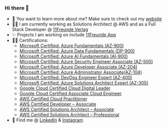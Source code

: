 ### Hi there 👋

- 🚀 You want to learn more about me? Make sure to check out my [website](https://jonas-miederer.de)
- 👨‍💻 I am currently working as Solutions Architect @ AWS and as a Full Stack Developer @ [11Freunde Verlag](https://11freunde.de/)
- ✨ Projects I am working on include [11Freunde App](https://play.google.com/store/apps/details?id=de.android.elffreunde&hl=en&gl=US)
- 👨‍🎓 Certifications: 
  - [Microsoft Certified: Azure Fundamentals (AZ-900)](https://www.credly.com/badges/475af214-ec9f-4c29-b333-b22f604a4738/public_url)
  - [Microsoft Certified: Azure Data Fundamentals (DP-900)](https://www.credly.com/badges/e637675d-e89a-45d7-a071-475a2e01c121/public_url)
  - [Microsoft Certified: Azure AI Fundamentals (AI-900)](https://www.credly.com/badges/aa5c712c-d33b-40da-95df-b4e2c0193b34/public_url)
  - [Microsoft Certified: Azure Security Engineer Associate (AZ-500)](https://www.credly.com/badges/55fe476f-2ecb-48d9-975b-1a4156437a3c/public_url)
  - [Microsoft Certified: Azure Developer Associate (AZ-204)](https://www.credly.com/badges/d811e045-f78a-47c1-a042-b5ce3561351c/public_url)
  - [Microsoft Certified: Azure Administrator Associate(AZ-104)](https://www.credly.com/badges/fdf9edc8-1615-4ae6-8028-ab60aedf746c/public_url)
  - [Microsoft Certified: DevOps Engineer Expert (AZ-400)](https://www.credly.com/badges/a5a36332-7e7e-4c6c-8cfe-793bdc0afa71/public_url)
  - [Microsoft Certified: Azure Solutions Architect Expert (AZ-305)](https://www.credly.com/badges/a1b00b3c-857f-4e6a-be44-35924bc3ffbe/public_url)
  - [Google Cloud Certified Cloud Digital Leader](https://www.credential.net/f6c8d063-257b-4dc6-a68d-b5c5bc75ee79?key=8dd993a041147df6aac23be941c762c1f83e551561c0c65f75e2f7a132177fdd)
  - [Google Cloud Certified Associate Cloud Engineer](https://www.credential.net/a35f8514-414c-43df-bb2a-0fa3ff7e5b64)
  - [AWS Certified Cloud Practitioner](https://www.credly.com/badges/5ddc0907-0fde-45d0-a9c2-7eb6d918ee40/public_url)
  - [AWS Certified Developer – Associate](https://www.credly.com/badges/f64ff104-b64a-4a9b-99c0-09397d2cf923/public_url)
  - [AWS Certified Solutions Architect – Associate](https://www.credly.com/badges/8365ac22-7660-40d0-ab70-fa9f53f761ef/public_url)
  - [AWS Certified Solutions Architect – Professional](https://www.credly.com/badges/c64ce7ef-490b-407a-8455-7d4d1156047f/public_url)
- 🔗 Find me @ [LinkedIn](https://www.linkedin.com/in/jonas-miederer/) & [Instagram](https://www.instagram.com/jonas___mj/)
